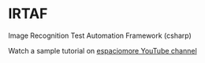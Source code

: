 # IRTAF
Image Recognition Test Automation Framework (csharp)

Watch a sample tutorial on [espaciomore YouTube channel](https://youtu.be/Din7Qi0-unQ)
